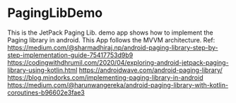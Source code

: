# PagingLibDemo
This is the JetPack Paging Lib. demo app shows how to implement the Paging library in android. This App follows the MVVM architecture. 
Ref:
https://medium.com/@sharmadhiraj.np/android-paging-library-step-by-step-implementation-guide-75417753d9b9
https://codingwithdhrumil.com/2020/04/exploring-android-jetpack-paging-library-using-kotlin.html
https://androidwave.com/android-paging-library/
https://blog.mindorks.com/implementing-paging-library-in-android
https://medium.com/@harunwangereka/android-paging-library-with-kotlin-coroutines-b96602e3fae3
